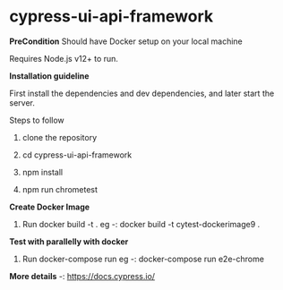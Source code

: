 # cypress-ui-api-framework

**PreCondition**
Should have Docker setup on your local machine

Requires Node.js v12+ to run.

**Installation guideline**

First install the dependencies and dev dependencies, and later start the server.

Steps to follow

1) clone the repository

2) cd cypress-ui-api-framework

3) npm install 

4) npm run chrometest

**Create Docker Image**
1) Run  docker build -t <any new docker  image name> .
 eg -: docker build -t cytest-dockerimage9 .

**Test with parallelly with docker**
1) Run  docker-compose  run <Any Service name>
eg -: docker-compose  run e2e-chrome   


**More details** -: https://docs.cypress.io/


